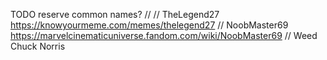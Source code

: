 TODO reserve common names?
	//
	// TheLegend27 https://knowyourmeme.com/memes/thelegend27
	// NoobMaster69 https://marvelcinematicuniverse.fandom.com/wiki/NoobMaster69
	// Weed
	Chuck Norris

